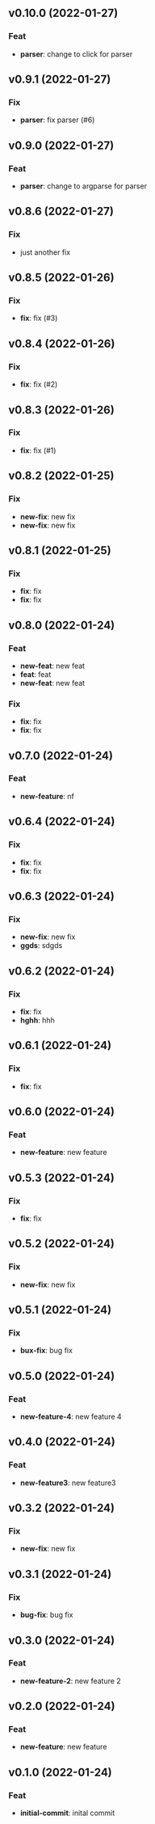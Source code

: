 ## v0.10.0 (2022-01-27)

### Feat

- **parser**: change to click for parser

## v0.9.1 (2022-01-27)

### Fix

- **parser**: fix parser (#6)

## v0.9.0 (2022-01-27)

### Feat

- **parser**: change to argparse for parser

## v0.8.6 (2022-01-27)

### Fix

- just another fix

## v0.8.5 (2022-01-26)

### Fix

- **fix**: fix (#3)

## v0.8.4 (2022-01-26)

### Fix

- **fix**: fix (#2)

## v0.8.3 (2022-01-26)

### Fix

- **fix**: fix (#1)

## v0.8.2 (2022-01-25)

### Fix

- **new-fix**: new fix
- **new-fix**: new fix

## v0.8.1 (2022-01-25)

### Fix

- **fix**: fix
- **fix**: fix

## v0.8.0 (2022-01-24)

### Feat

- **new-feat**: new feat
- **feat**: feat
- **new-feat**: new feat

### Fix

- **fix**: fix
- **fix**: fix

## v0.7.0 (2022-01-24)

### Feat

- **new-feature**: nf

## v0.6.4 (2022-01-24)

### Fix

- **fix**: fix
- **fix**: fix

## v0.6.3 (2022-01-24)

### Fix

- **new-fix**: new fix
- **ggds**: sdgds

## v0.6.2 (2022-01-24)

### Fix

- **fix**: fix
- **hghh**: hhh

## v0.6.1 (2022-01-24)

### Fix

- **fix**: fix

## v0.6.0 (2022-01-24)

### Feat

- **new-feature**: new feature

## v0.5.3 (2022-01-24)

### Fix

- **fix**: fix

## v0.5.2 (2022-01-24)

### Fix

- **new-fix**: new fix

## v0.5.1 (2022-01-24)

### Fix

- **bux-fix**: bug fix

## v0.5.0 (2022-01-24)

### Feat

- **new-feature-4**: new feature 4

## v0.4.0 (2022-01-24)

### Feat

- **new-feature3**: new feature3

## v0.3.2 (2022-01-24)

### Fix

- **new-fix**: new fix

## v0.3.1 (2022-01-24)

### Fix

- **bug-fix**: bug fix

## v0.3.0 (2022-01-24)

### Feat

- **new-feature-2**: new feature 2

## v0.2.0 (2022-01-24)

### Feat

- **new-feature**: new feature

## v0.1.0 (2022-01-24)

### Feat

- **initial-commit**: inital commit
